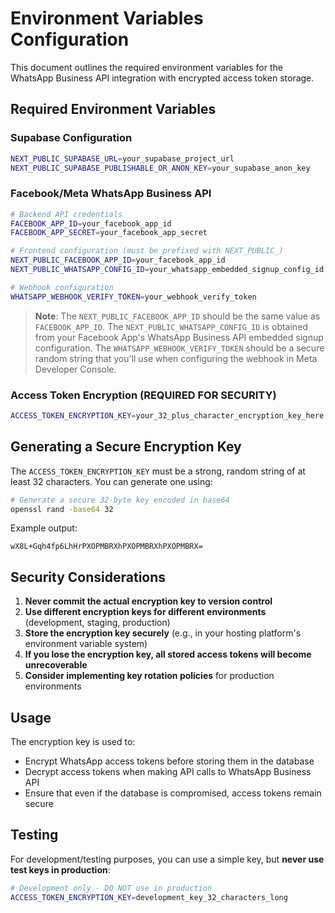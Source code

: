 # Environment Variables Configuration

This document outlines the required environment variables for the WhatsApp Business API integration with encrypted access token storage.

## Required Environment Variables

### Supabase Configuration

```bash
NEXT_PUBLIC_SUPABASE_URL=your_supabase_project_url
NEXT_PUBLIC_SUPABASE_PUBLISHABLE_OR_ANON_KEY=your_supabase_anon_key
```

### Facebook/Meta WhatsApp Business API

```bash
# Backend API credentials
FACEBOOK_APP_ID=your_facebook_app_id
FACEBOOK_APP_SECRET=your_facebook_app_secret

# Frontend configuration (must be prefixed with NEXT_PUBLIC_)
NEXT_PUBLIC_FACEBOOK_APP_ID=your_facebook_app_id
NEXT_PUBLIC_WHATSAPP_CONFIG_ID=your_whatsapp_embedded_signup_config_id

# Webhook configuration
WHATSAPP_WEBHOOK_VERIFY_TOKEN=your_webhook_verify_token
```

> **Note**: The `NEXT_PUBLIC_FACEBOOK_APP_ID` should be the same value as `FACEBOOK_APP_ID`. The `NEXT_PUBLIC_WHATSAPP_CONFIG_ID` is obtained from your Facebook App's WhatsApp Business API embedded signup configuration. The `WHATSAPP_WEBHOOK_VERIFY_TOKEN` should be a secure random string that you'll use when configuring the webhook in Meta Developer Console.

### Access Token Encryption (REQUIRED FOR SECURITY)

```bash
ACCESS_TOKEN_ENCRYPTION_KEY=your_32_plus_character_encryption_key_here
```

## Generating a Secure Encryption Key

The `ACCESS_TOKEN_ENCRYPTION_KEY` must be a strong, random string of at least 32 characters. You can generate one using:

```bash
# Generate a secure 32-byte key encoded in base64
openssl rand -base64 32
```

Example output:

```
wX8L+Gqh4fp6LhHrPXOPMBRXhPXOPMBRXhPXOPMBRX=
```

## Security Considerations

1. **Never commit the actual encryption key to version control**
2. **Use different encryption keys for different environments** (development, staging, production)
3. **Store the encryption key securely** (e.g., in your hosting platform's environment variable system)
4. **If you lose the encryption key, all stored access tokens will become unrecoverable**
5. **Consider implementing key rotation policies** for production environments

## Usage

The encryption key is used to:

- Encrypt WhatsApp access tokens before storing them in the database
- Decrypt access tokens when making API calls to WhatsApp Business API
- Ensure that even if the database is compromised, access tokens remain secure

## Testing

For development/testing purposes, you can use a simple key, but **never use test keys in production**:

```bash
# Development only - DO NOT use in production
ACCESS_TOKEN_ENCRYPTION_KEY=development_key_32_characters_long
```
